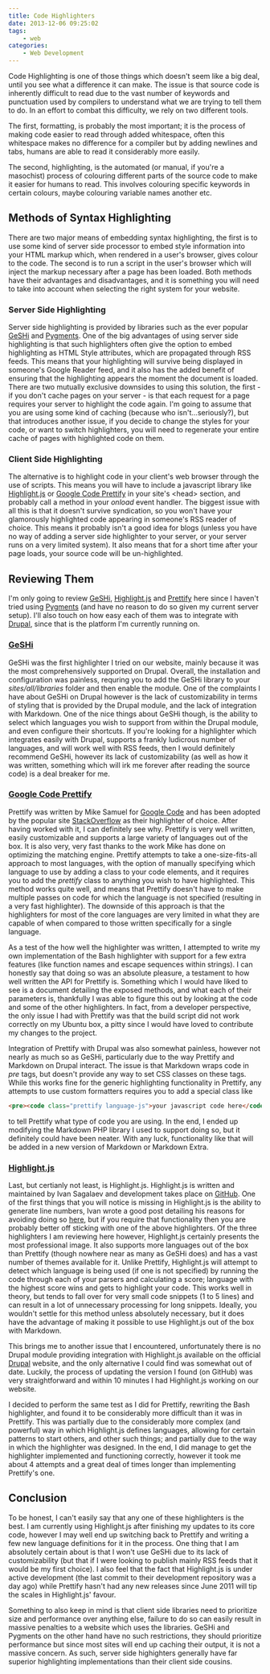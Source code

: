 ```yaml
---
title: Code Highlighters
date: 2013-12-06 09:25:02
tags:
    - web
categories:
    - Web Development
---
```

Code Highlighting is one of those things which doesn't seem like a big deal, until you see what a difference it can make. The issue is that source code is inherently difficult to read due to the vast number of keywords and punctuation used by compilers to understand what we are trying to tell them to do. In an effort to combat this difficulty, we rely on two different tools. 

The first, formatting, is probably the most important; it is the process of making code easier to read through added whitespace, often this whitespace makes no difference for a compiler but by adding newlines and tabs, humans are able to read it considerably more easily.

The second, highlighting, is the automated (or manual, if you're a masochist) process of colouring different parts of the source code to make it easier for humans to read. This involves colouring specific keywords in certain colours, maybe colouring variable names another etc.

<!--more-->

## Methods of Syntax Highlighting
There are two major means of embedding syntax highlighting, the first is to use some kind of server side processor to embed style information into your HTML markup which, when rendered in a user's browser, gives colour to the code. The second is to run a script in the user's browser which will inject the markup necessary after a page has been loaded. Both methods have their advantages and disadvantages, and it is something you will need to take into account when selecting the right system for your website.

### Server Side Highlighting
Server side highlighting is provided by libraries such as the ever popular [GeSHi][geshi] and [Pygments][pygments]. One of the big advantages of using server side highlighting is that such highlighters often give the option to embed highlighting as HTML Style attributes, which are propagated through RSS feeds. This means that your highlighting will survive being displayed in someone's Google Reader feed, and it also has the added benefit of ensuring that the highlighting appears the moment the document is loaded. There are two mutually exclusive downsides to using this solution, the first - if you don't cache pages on your server - is that each request for a page requires your server to highlight the code again. I'm going to assume that you are using some kind of caching (because who isn't...seriously?), but that introduces another issue, if you decide to change the styles for your code, or want to switch highlighters, you will need to regenerate your entire cache of pages with highlighted code on them.

### Client Side Highlighting
The alternative is to highlight code in your client's web browser through the use of scripts. This means you will have to include a javascript library like [Highlight.js][highlight_js] or [Google Code Prettify][prettify] in your site's &lt;head&gt; section, and probably call a method in your *onload* event handler. The biggest issue with all this is that it doesn't survive syndication, so you won't have your glamorously highlighted code appearing in someone's RSS reader of choice. This means it probably isn't a good idea for blogs (unless you have no way of adding a server side highlighter to your server, or your server runs on a very limited system). It also means that for a short time after your page loads, your source code will be un-highlighted. 

## Reviewing Them
I'm only going to review [GeSHi][geshi], [Highlight.js][highlight_js] and [Prettify][prettify] here since I haven't tried using [Pygments][pygments] (and have no reason to do so given my current server setup). I'll also touch on how easy each of them was to integrate with [Drupal][drupal], since that is the platform I'm currently running on.

### [GeSHi][geshi]
GeSHi was the first highlighter I tried on our website, mainly because it was the most comprehensively supported on Drupal. Overall, the installation and configuration was painless, requring you to add the GeSHi library to your *sites/all/libraries* folder and then enable the module. One of the complaints I have about GeSHi on Drupal however is the lack of customizability in terms of styling that is provided by the Drupal module, and the lack of integration with Markdown. One of the nice things about GeSHi though, is the ability to select which languages you wish to support from within the Drupal module, and even configure their shortcuts. If you're looking for a highlighter which integrates easily with Drupal, supports a frankly ludicrous number of languages, and will work well with RSS feeds, then I would definitely recommend GeSHi, however its lack of customizability (as well as how it was written, something which will irk me forever after reading the source code) is a deal breaker for me.

### [Google Code Prettify][prettify]
Prettify was written by Mike Samuel for [Google Code][googlecode] and has been adopted by the popular site [StackOverflow][stackoverflow] as their highlighter of choice. After having worked with it, I can definitely see why. Prettify is very well written, easily customizable and supports a large variety of languages out of the box. It is also very, very fast thanks to the work Mike has done on optimizing the matching engine. Prettify attempts to take a one-size-fits-all approach to most languages, with the option of manually specifying which language to use by adding a class to your code elements, and it requires you to add the *prettify* class to anything you wish to have highlighted. This method works quite well, and means that Prettify doesn't have to make multiple passes on code for which the language is not specified (resulting in a very fast highlighter). The downside of this approach is that the highlighters for most of the core languages are very limited in what they are capable of when compared to those written specifically for a single language.

As a test of the how well the highlighter was written, I attempted to write my own implementation of the Bash highlighter with support for a few extra features (like function names and escape sequences within strings). I can honestly say that doing so was an absolute pleasure, a testament to how well written the API for Prettify is. Something which I would have liked to see is a document detailing the exposed methods, and what each of their parameters is, thankfully I was able to figure this out by looking at the code and some of the other highlighters. In fact, from a developer perspective, the only issue I had with Prettify was that the build script did not work correctly on my Ubuntu box, a pitty since I would have loved to contribute my changes to the project.

Integration of Prettify with Drupal was also somewhat painless, however not nearly as much so as GeSHi, particularly due to the way Prettify and Markdown on Drupal interact. The issue is that Markdown wraps code in *pre* tags, but doesn't provide any way to set CSS classes on these tags. While this works fine for the generic highlighting functionality in Prettify, any attempts to use custom formatters requires you to add a special class like 

```html
<pre><code class="prettify language-js">your javascript code here</code></pre>
```

to tell Prettify what type of code you are using. In the end, I ended up modifying the Markdown PHP library I used to support doing so, but it definitely could have been neater. With any luck, functionality like that will be added in a new version of Markdown or Markdown Extra.

### [Highlight.js][highlight_js]
Last, but certianly not least, is Highlight.js. Highlight.js is written and maintained by Ivan Sagalaev and development takes place on [GitHub][highlight_js_github]. One of the first things that you will notice is missing in Highlight.js is the ability to generate line numbers, Ivan wrote a good post detailing his reasons for avoiding doing so [here](http://highlightjs.readthedocs.org/en/latest/line-numbers.html), but if you require that functionality then you are probably better off sticking with one of the above highlighters. Of the three highlighters I am reviewing here however, Highlight.js certainly presents the most professional image. It also supports more languages out of the box than Prettify (though nowhere near as many as GeSHi does) and has a vast number of themes available for it. Unlike Prettify, Highlight.js will attempt to detect which language is being used (if one is not specified) by running the code through each of your parsers and calculating a score; language with the highest score wins and gets to highlight your code. This works well in theory, but tends to fall over for very small code snippets (1 to 5 lines) and can result in a lot of unnecessary processing for long snippets. Ideally, you wouldn't settle for this method unless absolutely necessary, but it does have the advantage of making it possible to use Highlight.js out of the box with Markdown.

This brings me to another issue that I encountered, unfortunately there is no Drupal module providing integration with Highlight.js available on the official [Drupal][drupal] website, and the only alternative I could find was somewhat out of date. Luckily, the process of updating the version I found (on GitHub) was very straightforward and within 10 minutes I had Highlight.js working on our website. 

I decided to perform the same test as I did for Prettify, rewriting the Bash highlighter, and found it to be considerably more difficult than it was in Prettify. This was partially due to the considerably more complex (and powerful) way in which Highlight.js defines languages, allowing for certain patterns to start others, and other such things; and partially due to the way in which the highlighter was designed. In the end, I did manage to get the highlighter implemented and functioning correctly, however it took me about 4 attempts and a great deal of times longer than implementing Prettify's one.

## Conclusion
To be honest, I can't easily say that any one of these highlighters is the best. I am currently using Highlight.js after finishing my updates to its core code, however I may well end up switching back to Prettify and writing a few new language definitions for it in the process. One thing that I am absolutely certain about is that I won't use GeSHi due to its lack of customizability (but that if I were looking to publish mainly RSS feeds that it would be my first choice). I also feel that the fact that Highlight.js is under active development (the last commit to their development repository was a day ago) while Prettify hasn't had any new releases since June 2011 will tip the scales in Highlight.js' favour.

Something to also keep in mind is that client side libraries need to prioritize size and performance over anything else, failure to do so can easily result in massive penalties to a website which uses the libraries. GeSHi and Pygments on the other hand have no such restrictions, they should prioritize performance but since most sites will end up caching their output, it is not a massive concern. As such, server side highighters generally have far superior highlighting implementations than their client side cousins.


[geshi]: http://qbnz.com/highlighter/
[pygments]: http://pygments.org/
[highlight_js]: http://softwaremaniacs.org/soft/highlight/en/
[prettify]: http://code.google.com/p/google-code-prettify/
[drupal]: http://drupal.org
[googlecode]: http://code.google.com
[stackoverflow]: http://stackoverflow.com
[highlight_js_github]: https://github.com/isagalaev/highlight.js